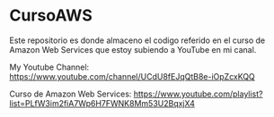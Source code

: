 # CursoAWS


Este repositorio es donde almaceno el codigo referido en el curso  de Amazon Web Services que estoy subiendo a YouTube en mi canal.




My Youtube Channel: https://www.youtube.com/channel/UCdU8fEJqQtB8e-iOpZcxKQQ

Curso de Amazon Web Services: https://www.youtube.com/playlist?list=PLfW3im2fiA7Wp6H7FWNK8Mm53U2BqxjX4




